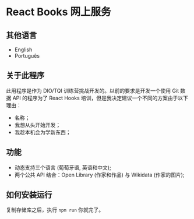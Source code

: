 # React Books 网上服务

## 其他语言

* English
* Português

## 关于此程序

此用程序是作为 DIO/TQI 训练营挑战开发的。以前的要求是开发一个使用 Git 数据 API 的程序为了 React Hooks 培训，但是我决定建议一个不同的方案由于以下理由：

* 名称；
* 我想从头开始开发；
* 我趁本机会为学新东西；

## 功能

* 动态支持三个语言 (葡萄牙语, 英语和中文);
* 两个公共 API 结合：Open Library (作家和作品) 与 Wikidata (作家的图片);

## 如何安装运行

复制存储库之后，执行 `npm run` 你就完了。